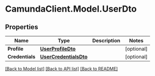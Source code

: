 # CamundaClient.Model.UserDto
## Properties

Name | Type | Description | Notes
------------ | ------------- | ------------- | -------------
**Profile** | [**UserProfileDto**](UserProfileDto.md) |  | [optional] 
**Credentials** | [**UserCredentialsDto**](UserCredentialsDto.md) |  | [optional] 

[[Back to Model list]](../README.md#documentation-for-models) [[Back to API list]](../README.md#documentation-for-api-endpoints) [[Back to README]](../README.md)

